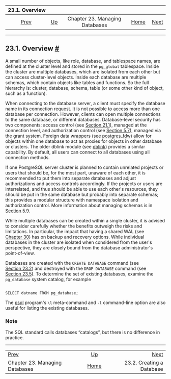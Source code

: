 <!--?xml version="1.0" encoding="UTF-8" standalone="no"?-->

|                           23.1. Overview                          |                                                                |                                |                                                       |                                                              |
| :---------------------------------------------------------------: | :------------------------------------------------------------- | :----------------------------: | ----------------------------------------------------: | -----------------------------------------------------------: |
| [Prev](managing-databases.html "Chapter 23. Managing Databases")  | [Up](managing-databases.html "Chapter 23. Managing Databases") | Chapter 23. Managing Databases | [Home](index.html "PostgreSQL 17devel Documentation") |  [Next](manage-ag-createdb.html "23.2. Creating a Database") |

***

## 23.1. Overview [#](#MANAGE-AG-OVERVIEW)

A small number of objects, like role, database, and tablespace names, are defined at the cluster level and stored in the `pg_global` tablespace. Inside the cluster are multiple databases, which are isolated from each other but can access cluster-level objects. Inside each database are multiple schemas, which contain objects like tables and functions. So the full hierarchy is: cluster, database, schema, table (or some other kind of object, such as a function).

When connecting to the database server, a client must specify the database name in its connection request. It is not possible to access more than one database per connection. However, clients can open multiple connections to the same database, or different databases. Database-level security has two components: access control (see [Section 21.1](auth-pg-hba-conf.html "21.1. The pg_hba.conf File")), managed at the connection level, and authorization control (see [Section 5.7](ddl-priv.html "5.7. Privileges")), managed via the grant system. Foreign data wrappers (see [postgres\_fdw](postgres-fdw.html "F.37. postgres_fdw — access data stored in external PostgreSQL servers")) allow for objects within one database to act as proxies for objects in other database or clusters. The older dblink module (see [dblink](dblink.html "F.12. dblink — connect to other PostgreSQL databases")) provides a similar capability. By default, all users can connect to all databases using all connection methods.

If one PostgreSQL server cluster is planned to contain unrelated projects or users that should be, for the most part, unaware of each other, it is recommended to put them into separate databases and adjust authorizations and access controls accordingly. If the projects or users are interrelated, and thus should be able to use each other's resources, they should be put in the same database but probably into separate schemas; this provides a modular structure with namespace isolation and authorization control. More information about managing schemas is in [Section 5.9](ddl-schemas.html "5.9. Schemas").

While multiple databases can be created within a single cluster, it is advised to consider carefully whether the benefits outweigh the risks and limitations. In particular, the impact that having a shared WAL (see [Chapter 30](wal.html "Chapter 30. Reliability and the Write-Ahead Log")) has on backup and recovery options. While individual databases in the cluster are isolated when considered from the user's perspective, they are closely bound from the database administrator's point-of-view.

Databases are created with the `CREATE DATABASE` command (see [Section 23.2](manage-ag-createdb.html "23.2. Creating a Database")) and destroyed with the `DROP DATABASE` command (see [Section 23.5](manage-ag-dropdb.html "23.5. Destroying a Database")). To determine the set of existing databases, examine the `pg_database` system catalog, for example

```

SELECT datname FROM pg_database;
```

The [psql](app-psql.html "psql") program's `\l` meta-command and `-l` command-line option are also useful for listing the existing databases.

### Note

The SQL standard calls databases “catalogs”, but there is no difference in practice.

***

|                                                                   |                                                                |                                                              |
| :---------------------------------------------------------------- | :------------------------------------------------------------: | -----------------------------------------------------------: |
| [Prev](managing-databases.html "Chapter 23. Managing Databases")  | [Up](managing-databases.html "Chapter 23. Managing Databases") |  [Next](manage-ag-createdb.html "23.2. Creating a Database") |
| Chapter 23. Managing Databases                                    |      [Home](index.html "PostgreSQL 17devel Documentation")     |                                    23.2. Creating a Database |
